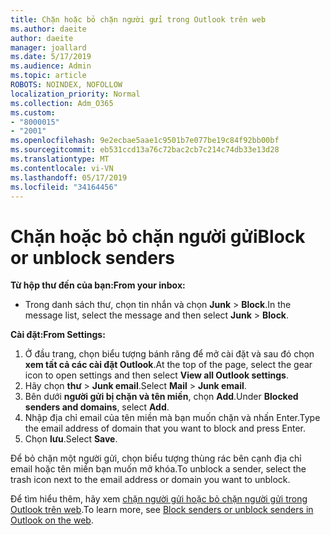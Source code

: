```yaml
---
title: Chặn hoặc bỏ chặn người gửi trong Outlook trên web
ms.author: daeite
author: daeite
manager: joallard
ms.date: 5/17/2019
ms.audience: Admin
ms.topic: article
ROBOTS: NOINDEX, NOFOLLOW
localization_priority: Normal
ms.collection: Adm_O365
ms.custom:
- "8000015"
- "2001"
ms.openlocfilehash: 9e2ecbae5aae1c9501b7e077be19c84f92bb00bf
ms.sourcegitcommit: eb531ccd13a76c72bac2cb7c214c74db33e13d28
ms.translationtype: MT
ms.contentlocale: vi-VN
ms.lasthandoff: 05/17/2019
ms.locfileid: "34164456"
---
```

# <a name="block-or-unblock-senders"></a><span data-ttu-id="c20ad-102">Chặn hoặc bỏ chặn người gửi</span><span class="sxs-lookup"><span data-stu-id="c20ad-102">Block or unblock senders</span></span>

<span data-ttu-id="c20ad-103">**Từ hộp thư đến của bạn:**</span><span class="sxs-lookup"><span data-stu-id="c20ad-103">**From your inbox:**</span></span>

- <span data-ttu-id="c20ad-104">Trong danh sách thư, chọn tin nhắn và chọn **Junk** > **Block**.</span><span class="sxs-lookup"><span data-stu-id="c20ad-104">In the message list, select the message and then select **Junk** > **Block**.</span></span>

<span data-ttu-id="c20ad-105">**Cài đặt:**</span><span class="sxs-lookup"><span data-stu-id="c20ad-105">**From Settings:**</span></span>

1. <span data-ttu-id="c20ad-106">Ở đầu trang, chọn biểu tượng bánh răng để mở cài đặt và sau đó chọn **xem tất cả các cài đặt Outlook**.</span><span class="sxs-lookup"><span data-stu-id="c20ad-106">At the top of the page, select the gear icon to open settings and then select **View all Outlook settings**.</span></span>
2. <span data-ttu-id="c20ad-107">Hãy chọn **thư** > **Junk email**.</span><span class="sxs-lookup"><span data-stu-id="c20ad-107">Select **Mail** > **Junk email**.</span></span>
3. <span data-ttu-id="c20ad-108">Bên dưới **người gửi bị chặn và tên miền**, chọn **Add**.</span><span class="sxs-lookup"><span data-stu-id="c20ad-108">Under **Blocked senders and domains**, select **Add**.</span></span>
4. <span data-ttu-id="c20ad-109">Nhập địa chỉ email của tên miền mà bạn muốn chặn và nhấn Enter.</span><span class="sxs-lookup"><span data-stu-id="c20ad-109">Type the email address of domain that you want to block and press Enter.</span></span>
5. <span data-ttu-id="c20ad-110">Chọn **lưu**.</span><span class="sxs-lookup"><span data-stu-id="c20ad-110">Select **Save**.</span></span>

<span data-ttu-id="c20ad-111">Để bỏ chặn một người gửi, chọn biểu tượng thùng rác bên cạnh địa chỉ email hoặc tên miền bạn muốn mở khóa.</span><span class="sxs-lookup"><span data-stu-id="c20ad-111">To unblock a sender, select the trash icon next to the email address or domain you want to unblock.</span></span>

<span data-ttu-id="c20ad-112">Để tìm hiểu thêm, hãy xem [chặn người gửi hoặc bỏ chặn người gửi trong Outlook trên web](https://support.office.com/article/9bf812d4-6995-4d19-901a-76d6e26939b0).</span><span class="sxs-lookup"><span data-stu-id="c20ad-112">To learn more, see [Block senders or unblock senders in Outlook on the web](https://support.office.com/article/9bf812d4-6995-4d19-901a-76d6e26939b0).</span></span>